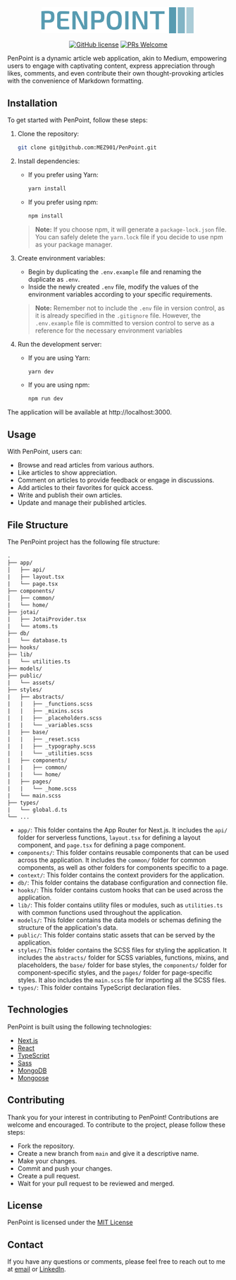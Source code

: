 <div align="center">
   <img src="./public/assets/logo/logo-no-background.svg" width=350 alt="PenPoint" />
</div>

<div align="center">

[![GitHub license](https://img.shields.io/badge/license-MIT-blue.svg)](https://github.com/MEZ901/PenPoint/blob/main/LICENSE)
[![PRs Welcome](https://img.shields.io/badge/PRs-welcome-brightgreen.svg)](https://github.com/MEZ901/PenPoint#contributing)

</div>

PenPoint is a dynamic article web application, akin to Medium, empowering users to engage with captivating content, express appreciation through likes, comments, and even contribute their own thought-provoking articles with the convenience of Markdown formatting.

## Installation

To get started with PenPoint, follow these steps:

1. Clone the repository:
    ```bash
    git clone git@github.com:MEZ901/PenPoint.git
    ```

2. Install dependencies:
   - If you prefer using  Yarn:
      ```bash
      yarn install
      ```

   - If you prefer using  npm:
      ```bash
      npm install
      ```

   > **Note:** If you choose npm, it will generate a `package-lock.json` file. You can safely delete the `yarn.lock` file if you decide to use npm as your package manager.

3. Create environment variables:
   - Begin by duplicating the `.env.example` file and renaming the duplicate as `.env`.
   - Inside the newly created `.env` file, modify the values of the environment variables according to your specific requirements.

   > **Note:** Remember not to include the `.env` file in version control, as it is already specified in the `.gitignore` file. However, the `.env.example` file is committed to version control to serve as a reference for the necessary environment variables

4. Run the development server:
   - If you are using Yarn:
      ```bash
      yarn dev
      ```
      
   - If you are using npm:
      ```bash
      npm run dev
      ```

The application will be available at http://localhost:3000.

## Usage

With PenPoint, users can:
- Browse and read articles from various authors.
- Like articles to show appreciation.
- Comment on articles to provide feedback or engage in discussions.
- Add articles to their favorites for quick access.
- Write and publish their own articles.
- Update and manage their published articles.

## File Structure

The PenPoint project has the following file structure:
```
.
├── app/
│   ├── api/
|   ├── layout.tsx
|   └── page.tsx
├── components/
│   ├── common/
|   └── home/
├── jotai/
|   ├── JotaiProvider.tsx
|   └── atoms.ts
├── db/
|   └── database.ts
├── hooks/
├── lib/
|   └── utilities.ts
├── models/
├── public/
|   └── assets/
├── styles/
|   ├── abstracts/
|   |   ├── _functions.scss
|   |   ├── _mixins.scss
|   |   ├── _placeholders.scss
|   |   └── _variables.scss
|   ├── base/
|   |   ├── _reset.scss
|   |   ├── _typography.scss
|   |   └── _utilities.scss
|   ├── components/
|   |   ├── common/
|   |   └── home/
|   ├── pages/
|   |   └── _home.scss
|   └── main.scss
├── types/
|   └── global.d.ts
└── ...
```
- `app/`: This folder contains the App Router for Next.js. It includes the `api/` folder for serverless functions, `layout.tsx` for defining a layout component, and `page.tsx` for defining a page component.
- `components/`: This folder contains reusable components that can be used across the application. It includes the `common/` folder for common components, as well as other folders for components specific to a page.
- `context/`: This folder contains the context providers for the application.
- `db/`: This folder contains the database configuration and connection file.
- `hooks/`: This folder contains custom hooks that can be used across the application.
- `lib/`: This folder contains utility files or modules, such as `utilities.ts` with common functions used throughout the application.
- `models/`: This folder contains the data models or schemas defining the structure of the application's data.
- `public/`: This folder contains static assets that can be served by the application.
- `styles/`: This folder contains the SCSS files for styling the application. It includes the `abstracts/` folder for SCSS variables, functions, mixins, and placeholders, the `base/` folder for base styles, the `components/` folder for component-specific styles, and the `pages/` folder for page-specific styles. It also includes the `main.scss` file for importing all the SCSS files.
- `types/`: This folder contains TypeScript declaration files.

## Technologies

PenPoint is built using the following technologies:
- [Next.js](https://nextjs.org/)
- [React](https://reactjs.org/)
- [TypeScript](https://www.typescriptlang.org/)
- [Sass](https://sass-lang.com/)
- [MongoDB](https://www.mongodb.com/)
- [Mongoose](https://mongoosejs.com/)
  
## Contributing

Thank you for your interest in contributing to PenPoint! Contributions are welcome and encouraged. To contribute to the project, please follow these steps:
- Fork the repository.
- Create a new branch from `main` and give it a descriptive name.
- Make your changes.
- Commit and push your changes.
- Create a pull request.
- Wait for your pull request to be reviewed and merged.

## License

PenPoint is licensed under the [MIT License](https://opensource.org/license/mit/)

## Contact

If you have any questions or comments, please feel free to reach out to me at [email](mailto:issammez44@gmail.com) or [LinkedIn](https://www.linkedin.com/in/mez901/).
